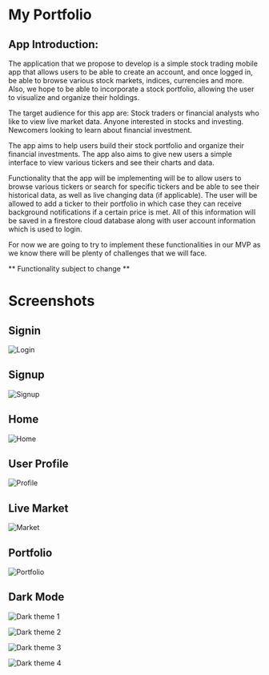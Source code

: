 #  My Portfolio 

## App Introduction:

The application that we propose to develop is a simple stock trading mobile app that allows users to be able to create an account, and once logged in, be able to browse various stock markets, indices, currencies and more. Also, we hope to be able to incorporate a stock portfolio, allowing the user to visualize and organize their holdings. 

The target audience for this app are:
Stock traders or financial analysts who like to view live market data.
Anyone interested in stocks and investing.
Newcomers looking to learn about financial investment.

The app aims to help users build their stock portfolio and organize their financial investments. The app also aims to give new users a simple interface to view various tickers and see their charts and data. 

Functionality that the app will be implementing will be to allow users to browse various tickers or search for specific tickers and be able to see their historical data, as well as live changing data (if applicable). The user will be allowed to add a ticker to their portfolio in which case they can receive background notifications if a certain price is met. All of this information will be saved in a firestore cloud database along with user account information which is used to login. 

For now we are going to try to implement these functionalities in our MVP as we know there will be plenty of challenges that we will face. 

** Functionality subject to change **


# Screenshots

## Signin

![Login](https://github.com/zuk101777/StockTradingApp/blob/main/screenshots/Simulator%20Screen%20Shot%20-%20iPhone%2014%20Pro%20Max%20-%202022-12-11%20at%2021.41.16.png?raw=true)

## Signup
![Signup](https://github.com/zuk101777/StockTradingApp/blob/main/screenshots/Simulator%20Screen%20Shot%20-%20iPhone%2014%20Pro%20Max%20-%202022-12-11%20at%2021.41.29.png?raw=true)

## Home 
![Home](https://github.com/zuk101777/StockTradingApp/blob/main/screenshots/Simulator%20Screen%20Shot%20-%20iPhone%2014%20Pro%20Max%20-%202022-12-11%20at%2021.41.50.png?raw=true)

## User Profile
![Profile](https://github.com/zuk101777/StockTradingApp/blob/main/screenshots/Simulator%20Screen%20Shot%20-%20iPhone%2014%20Pro%20Max%20-%202022-12-11%20at%2021.41.50.png?raw=true)

## Live Market
![Market](https://github.com/zuk101777/StockTradingApp/blob/main/screenshots/Simulator%20Screen%20Shot%20-%20iPhone%2014%20Pro%20Max%20-%202022-12-11%20at%2021.42.55.png?raw=true)

## Portfolio
![Portfolio](https://github.com/zuk101777/StockTradingApp/blob/main/screenshots/Simulator%20Screen%20Shot%20-%20iPhone%2014%20Pro%20Max%20-%202022-12-11%20at%2021.43.19.png?raw=true)

## Dark Mode 
![Dark theme 1](https://github.com/zuk101777/AssetPortfolioApp/blob/main/screenshots/Simulator%20Screen%20Shot%20-%20iPhone%2014%20Pro%20Max%20-%202023-01-15%20at%2013.44.02.png)

![Dark theme 2](https://github.com/zuk101777/AssetPortfolioApp/blob/main/screenshots/Simulator%20Screen%20Shot%20-%20iPhone%2014%20Pro%20Max%20-%202023-01-15%20at%2013.44.29.png)

![Dark theme 3](https://github.com/zuk101777/AssetPortfolioApp/blob/main/screenshots/Simulator%20Screen%20Shot%20-%20iPhone%2014%20Pro%20Max%20-%202023-01-15%20at%2013.45.21.png)

![Dark theme 4](https://github.com/zuk101777/AssetPortfolioApp/blob/main/screenshots/Simulator%20Screen%20Shot%20-%20iPhone%2014%20Pro%20Max%20-%202023-01-15%20at%2013.46.09.png)
